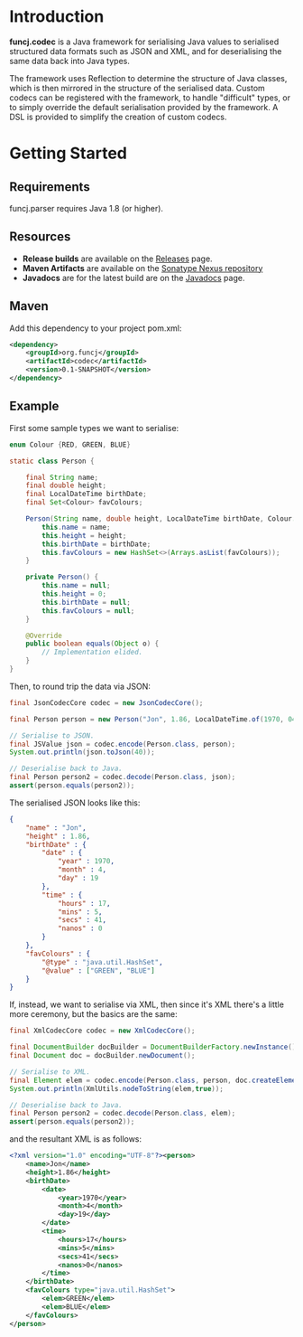 # Introduction

**funcj.codec** is a Java framework for serialising Java values
to serialised structured data formats such as JSON and XML,
and for deserialising the same data back into Java types.

The framework uses Reflection to determine the structure of Java classes,
which is then mirrored in the structure of the serialised data.
Custom codecs can be registered with the framework, to handle "difficult" types,
or to simply override the default serialisation provided by the framework.
A DSL is provided to simplify the creation of custom codecs.    

# Getting Started

## Requirements

funcj.parser requires Java 1.8 (or higher).

## Resources

* **Release builds** are available on the [Releases](https://github.com/jon-hanson/funcj/releases) page.
* **Maven Artifacts** are available on the [Sonatype Nexus repository](https://repository.sonatype.org/#nexus-search;quick~funcj.parser)
* **Javadocs** are for the latest build are on the [Javadocs](http://jon-hanson.github.io/funcj/javadocs/) page.

## Maven

Add this dependency to your project pom.xml:

```xml
<dependency>
    <groupId>org.funcj</groupId>
    <artifactId>codec</artifactId>
    <version>0.1-SNAPSHOT</version>
</dependency>
```

## Example

First some sample types we want to serialise:

```java
enum Colour {RED, GREEN, BLUE}

static class Person {

    final String name;
    final double height;
    final LocalDateTime birthDate;
    final Set<Colour> favColours;

    Person(String name, double height, LocalDateTime birthDate, Colour... favColours) {
        this.name = name;
        this.height = height;
        this.birthDate = birthDate;
        this.favColours = new HashSet<>(Arrays.asList(favColours));
    }

    private Person() {
        this.name = null;
        this.height = 0;
        this.birthDate = null;
        this.favColours = null;
    }

    @Override
    public boolean equals(Object o) {
        // Implementation elided.
    }
}
```

Then, to round trip the data via JSON:

```java
final JsonCodecCore codec = new JsonCodecCore();

final Person person = new Person("Jon", 1.86, LocalDateTime.of(1970, 04, 19, 17, 5, 41), Colour.GREEN, Colour.BLUE);

// Serialise to JSON.
final JSValue json = codec.encode(Person.class, person);
System.out.println(json.toJson(40));

// Deserialise back to Java.
final Person person2 = codec.decode(Person.class, json);
assert(person.equals(person2));
```

The serialised JSON looks like this:

```json
{
    "name" : "Jon",
    "height" : 1.86,
    "birthDate" : {
        "date" : {
            "year" : 1970,
            "month" : 4,
            "day" : 19
        },
        "time" : {
            "hours" : 17,
            "mins" : 5,
            "secs" : 41,
            "nanos" : 0
        }
    },
    "favColours" : {
        "@type" : "java.util.HashSet",
        "@value" : ["GREEN", "BLUE"]
    }
}
```

If, instead, we want to serialise via XML,
then since it's XML there's a little more ceremony,
but the basics are the same:

```java
final XmlCodecCore codec = new XmlCodecCore();

final DocumentBuilder docBuilder = DocumentBuilderFactory.newInstance().newDocumentBuilder();
final Document doc = docBuilder.newDocument();

// Serialise to XML.
final Element elem = codec.encode(Person.class, person, doc.createElement("person"));
System.out.println(XmlUtils.nodeToString(elem,true));

// Deserialise back to Java.
final Person person2 = codec.decode(Person.class, elem);
assert(person.equals(person2));
```

and the resultant XML is as follows:

```xml
<?xml version="1.0" encoding="UTF-8"?><person>
    <name>Jon</name>
    <height>1.86</height>
    <birthDate>
        <date>
            <year>1970</year>
            <month>4</month>
            <day>19</day>
        </date>
        <time>
            <hours>17</hours>
            <mins>5</mins>
            <secs>41</secs>
            <nanos>0</nanos>
        </time>
    </birthDate>
    <favColours type="java.util.HashSet">
        <elem>GREEN</elem>
        <elem>BLUE</elem>
    </favColours>
</person>
```
